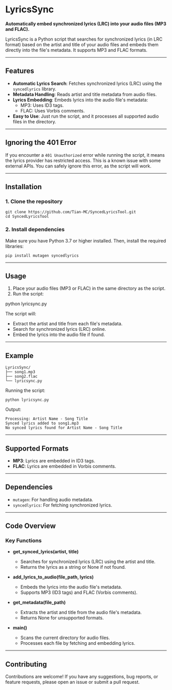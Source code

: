 

# LyricsSync

**Automatically embed synchronized lyrics (LRC) into your audio files (MP3 and FLAC).**

LyricsSync is a Python script that searches for synchronized lyrics (in LRC format) based on the artist and title of your audio files and embeds them directly into the file's metadata. It supports MP3 and FLAC formats.

----------

## Features

-   **Automatic Lyrics Search**: Fetches synchronized lyrics (LRC) using the `syncedlyrics` library.
-   **Metadata Handling**: Reads artist and title metadata from audio files.
-   **Lyrics Embedding**: Embeds lyrics into the audio file's metadata:
    -   MP3: Uses ID3 tags.
    -   FLAC: Uses Vorbis comments.
-   **Easy to Use**: Just run the script, and it processes all supported audio files in the directory.
----------

## Ignoring the 401 Error

If you encounter a `401 Unauthorized` error while running the script, it means the lyrics provider has restricted access. This is a known issue with some external APIs. You can safely ignore this error, as the script will work.

----------

## Installation

### 1. Clone the repository

    git clone https://github.com/Tian-MC/SyncedLyricsTool.git
    cd SyncedLyricsTool

### 2. Install dependencies

Make sure you have Python 3.7 or higher installed. Then, install the required libraries:

```pip install mutagen syncedlyrics```

----------

## Usage

1.  Place your audio files (MP3 or FLAC) in the same directory as the script.
2.  Run the script:

python lyricsync.py

The script will:

-   Extract the artist and title from each file's metadata.
-   Search for synchronized lyrics (LRC) online.
-   Embed the lyrics into the audio file if found.

----------

## Example

    LyricsSync/  
    ├── song1.mp3  
    ├── song2.flac  
    └── lyricsync.py

Running the script:

    python lyricsync.py

Output:

    Processing: Artist Name - Song Title  
    Synced lyrics added to song1.mp3  
    No synced lyrics found for Artist Name - Song Title

----------

## Supported Formats

-   **MP3**: Lyrics are embedded in ID3 tags.
-   **FLAC**: Lyrics are embedded in Vorbis comments.

----------

## Dependencies

-   `mutagen`: For handling audio metadata.
-   `syncedlyrics`: For fetching synchronized lyrics.

----------

## Code Overview

### Key Functions

-   **get_synced_lyrics(artist, title)**
    
    -   Searches for synchronized lyrics (LRC) using the artist and title.
    -   Returns the lyrics as a string or None if not found.
-   **add_lyrics_to_audio(file_path, lyrics)**
    
    -   Embeds the lyrics into the audio file's metadata.
    -   Supports MP3 (ID3 tags) and FLAC (Vorbis comments).
-   **get_metadata(file_path)**
    
    -   Extracts the artist and title from the audio file's metadata.
    -   Returns None for unsupported formats.
-   **main()**
    
    -   Scans the current directory for audio files.
    -   Processes each file by fetching and embedding lyrics.

----------

## Contributing

Contributions are welcome! If you have any suggestions, bug reports, or feature requests, please open an issue or submit a pull request.


